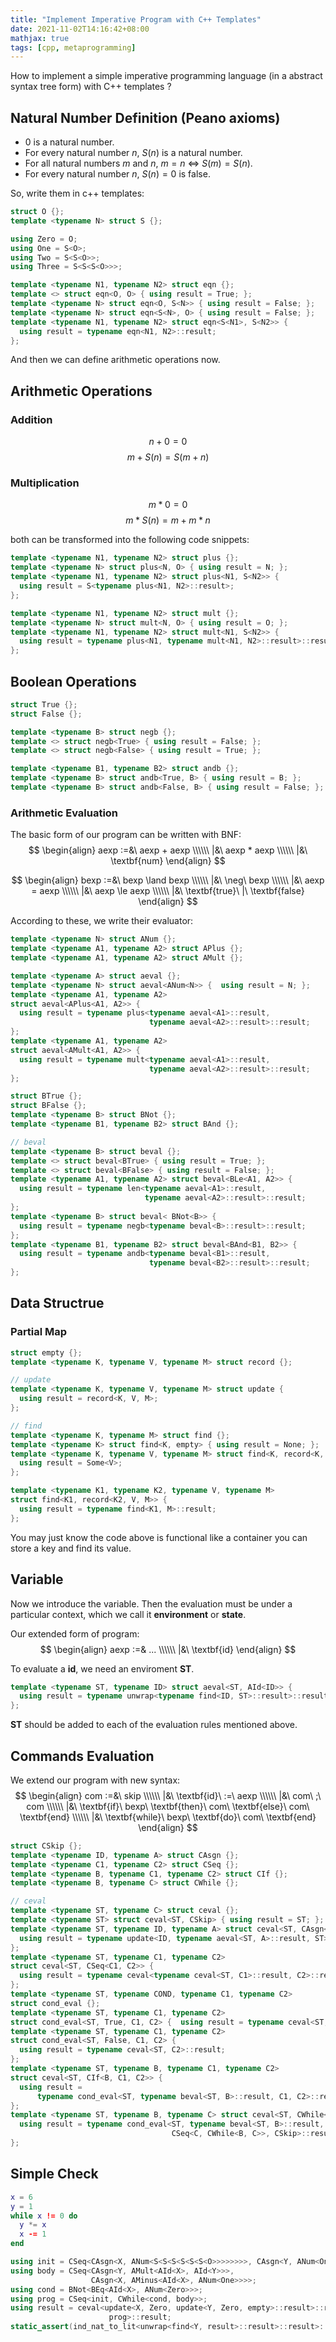 ```yaml
---
title: "Implement Imperative Program with C++ Templates"
date: 2021-11-02T14:16:42+08:00
mathjax: true
tags: [cpp, metaprogramming]
---
```


How to implement a simple imperative programming language (in a abstract syntax tree form) with C++ templates ?

## Natural Number Definition (Peano axioms)

- $0$ is a natural number.
- For every natural number $n$, $S(n)$ is a natural number.
- For all natural numbers $m$ and $n$, $m = n$ $\Leftrightarrow$ $S(m) = S(n)$.
- For every natural number $n$, $S(n) = 0$ is false.

So, write them in c++ templates:

```cpp
struct O {};
template <typename N> struct S {};

using Zero = O;
using One = S<O>;
using Two = S<S<O>>;
using Three = S<S<S<O>>>;

template <typename N1, typename N2> struct eqn {};
template <> struct eqn<O, O> { using result = True; };
template <typename N> struct eqn<O, S<N>> { using result = False; };
template <typename N> struct eqn<S<N>, O> { using result = False; };
template <typename N1, typename N2> struct eqn<S<N1>, S<N2>> {
  using result = typename eqn<N1, N2>::result;
};
```

And then we can define arithmetic operations now.
## Arithmetic Operations

### Addition
$$n + 0 = 0$$
$$m + S(n) = S(m + n)$$

### Multiplication
$$m * 0 = 0$$
$$m * S(n) = m + m * n$$

both can be transformed into the following code snippets:

```cpp
template <typename N1, typename N2> struct plus {};
template <typename N> struct plus<N, O> { using result = N; };
template <typename N1, typename N2> struct plus<N1, S<N2>> {
  using result = S<typename plus<N1, N2>::result>;
};
```

```cpp
template <typename N1, typename N2> struct mult {};
template <typename N> struct mult<N, O> { using result = O; };
template <typename N1, typename N2> struct mult<N1, S<N2>> {
  using result = typename plus<N1, typename mult<N1, N2>::result>::result;
};
```

## Boolean Operations

```cpp
struct True {};
struct False {};

template <typename B> struct negb {};
template <> struct negb<True> { using result = False; };
template <> struct negb<False> { using result = True; };

template <typename B1, typename B2> struct andb {};
template <typename B> struct andb<True, B> { using result = B; };
template <typename B> struct andb<False, B> { using result = False; };
```

### Arithmetic Evaluation

The basic form of our program can be written with BNF:
$$
\begin{align}
aexp :=&\ aexp + aexp \\\\\\
		  |&\ aexp * aexp \\\\\\
      |&\ \textbf{num}
\end{align}
$$

$$
\begin{align}
bexp :=&\ bexp \land bexp \\\\\\ 
			|&\ \neg\ bexp \\\\\\
			|&\ aexp = aexp \\\\\\
			|&\ aexp \le aexp \\\\\\
			|&\ \textbf{true}\ |\ \textbf{false}
\end{align}
$$

According to these, we write their evaluator:
```cpp
template <typename N> struct ANum {};
template <typename A1, typename A2> struct APlus {};
template <typename A1, typename A2> struct AMult {};

template <typename A> struct aeval {};
template <typename N> struct aeval<ANum<N>> {  using result = N; };
template <typename A1, typename A2>
struct aeval<APlus<A1, A2>> {
  using result = typename plus<typename aeval<A1>::result,
                               typename aeval<A2>::result>::result;
};
template <typename A1, typename A2>
struct aeval<AMult<A1, A2>> {
  using result = typename mult<typename aeval<A1>::result,
                               typename aeval<A2>::result>::result;
};
```

```cpp
struct BTrue {};
struct BFalse {};
template <typename B> struct BNot {};
template <typename B1, typename B2> struct BAnd {};

// beval
template <typename B> struct beval {};
template <> struct beval<BTrue> { using result = True; };
template <> struct beval<BFalse> { using result = False; };
template <typename A1, typename A2> struct beval<BLe<A1, A2>> {
  using result = typename len<typename aeval<A1>::result,
                              typename aeval<A2>::result>::result;
};
template <typename B> struct beval< BNot<B>> {
  using result = typename negb<typename beval<B>::result>::result;
};
template <typename B1, typename B2> struct beval<BAnd<B1, B2>> {
  using result = typename andb<typename beval<B1>::result,
                               typename beval<B2>::result>::result;
};
```

## Data Structrue

### Partial Map
```cpp
struct empty {};
template <typename K, typename V, typename M> struct record {};

// update
template <typename K, typename V, typename M> struct update {
  using result = record<K, V, M>;
};

// find
template <typename K, typename M> struct find {};
template <typename K> struct find<K, empty> { using result = None; };
template <typename K, typename V, typename M> struct find<K, record<K, V, M>> {
  using result = Some<V>;
};

template <typename K1, typename K2, typename V, typename M>
struct find<K1, record<K2, V, M>> {
  using result = typename find<K1, M>::result;
};
```

You may just know the code above is functional like a container you can store a key and find its value.

## Variable

Now we introduce the variable.
Then the evaluation must be under a particular context, which we call it **environment** or **state**.

Our extended form of program:
$$
\begin{align}
aexp :=& ... \\\\\\
      |&\ \textbf{id}
\end{align}
$$

To evaluate a $\textbf{id}$, we need an enviroment $\textbf{ST}$.
```cpp
template <typename ST, typename ID> struct aeval<ST, AId<ID>> {
  using result = typename unwrap<typename find<ID, ST>::result>::result;
};
```
$\textbf{ST}$ should be added to each of the evaluation rules mentioned above.

## Commands Evaluation

We extend our program with new syntax:
$$
\begin{align}
com :=&\ skip \\\\\\
     |&\ \textbf{id}\ :=\ aexp \\\\\\
     |&\ com\ ;\ com \\\\\\
     |&\ \textbf{if}\ bexp\ \textbf{then}\ com\ \textbf{else}\ com\ \textbf{end} \\\\\\
     |&\ \textbf{while}\ bexp\ \textbf{do}\ com\ \textbf{end}
\end{align}
$$

```cpp
struct CSkip {};
template <typename ID, typename A> struct CAsgn {};
template <typename C1, typename C2> struct CSeq {};
template <typename B, typename C1, typename C2> struct CIf {};
template <typename B, typename C> struct CWhile {};

// ceval
template <typename ST, typename C> struct ceval {};
template <typename ST> struct ceval<ST, CSkip> { using result = ST; };
template <typename ST, typename ID, typename A> struct ceval<ST, CAsgn<ID, A>> {
  using result = typename update<ID, typename aeval<ST, A>::result, ST>::result;
};
template <typename ST, typename C1, typename C2>
struct ceval<ST, CSeq<C1, C2>> {
  using result = typename ceval<typename ceval<ST, C1>::result, C2>::result;
};
template <typename ST, typename COND, typename C1, typename C2>
struct cond_eval {};
template <typename ST, typename C1, typename C2>
struct cond_eval<ST, True, C1, C2> {  using result = typename ceval<ST, C1>::result; };
template <typename ST, typename C1, typename C2>
struct cond_eval<ST, False, C1, C2> {
  using result = typename ceval<ST, C2>::result;
};
template <typename ST, typename B, typename C1, typename C2>
struct ceval<ST, CIf<B, C1, C2>> {
  using result =
      typename cond_eval<ST, typename beval<ST, B>::result, C1, C2>::result;
};
template <typename ST, typename B, typename C> struct ceval<ST, CWhile<B, C>> {
  using result = typename cond_eval<ST, typename beval<ST, B>::result,
                                    CSeq<C, CWhile<B, C>>, CSkip>::result;
};
```
## Simple Check

```lua
x = 6
y = 1
while x != 0 do
  y *= x
  x -= 1
end
```

```cpp
using init = CSeq<CAsgn<X, ANum<S<S<S<S<S<S<O>>>>>>>>, CAsgn<Y, ANum<One>>>;
using body = CSeq<CAsgn<Y, AMult<AId<X>, AId<Y>>>,
                  CAsgn<X, AMinus<AId<X>, ANum<One>>>>;
using cond = BNot<BEq<AId<X>, ANum<Zero>>>;
using prog = CSeq<init, CWhile<cond, body>>;
using result = ceval<update<X, Zero, update<Y, Zero, empty>::result>::result,
                      prog>::result;
static_assert(ind_nat_to_lit<unwrap<find<Y, result>::result>::result>::value == 720, "");
```
